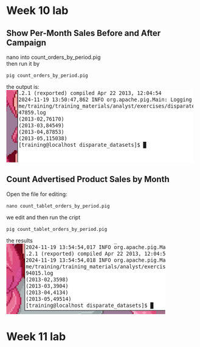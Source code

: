 # Week 10 lab

## Show Per-Month Sales Before and After Campaign

nano into count_orders_by_period.pig<br>
then run it by 

```
pig count_orders_by_period.pig

```

the output is: <br>
![](ph1.png)

## Count Advertised Product Sales by Month

Open the file for editing:

```
nano count_tablet_orders_by_period.pig
```

we edit and then run the cript

```
pig count_tablet_orders_by_period.pig

```

the results <br>
![](ph2.png)

# Week 11 lab

